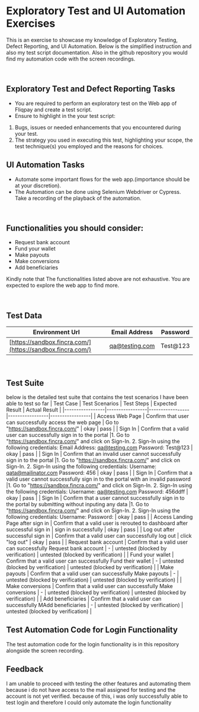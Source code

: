 # Exploratory Test and UI Automation Exercises
This is an exercise to showcase my knowledge of Exploratory Testing, Defect Reporting, and UI Automation. Below is the simplified instruction and also my test script documentation. Also in the github repository you would find my automation code with the screen recordings.

</br>

## Exploratory Test and Defect Reporting Tasks
* You are required to perform an exploratory test on the Web app of Fliqpay and
create a test script.
* Ensure to highlight in the your test script: 
1) Bugs, issues or needed enhancements that you encountered during your test.
2) The strategy you used in executing this test, highlighting your scope, the test technique(s) you employed and the reasons for choices.

## UI Automation Tasks
* Automate some important flows for the web app.(importance should be at your discretion).
* The Automation can be done using Selenium Webdriver or Cypress. Take a recording of the playback of the automation.

</br>

## Functionalities you should consider:
* Request bank account
*  Fund your wallet
* Make payouts
* Make conversions
* Add beneficiaries

Kindly note that The functionalities listed above are not exhaustive. You are expected to explore the web app to find more.

</br>

## Test Data
| Environment Url | Email Address | Password |
|-----------------|-----------------|-----------------|
| [https://sandbox.fincra.com/](https://sandbox.fincra.com/)  | qa@testing.com | Test@123 |

</br>

## Test Suite
below is the detailed test suite that contains the test scenarios I have been able to test so far
| Test Case | Test Scenarios | Test Steps | Expected Result | Actual Result | 
|-----------------|-----------------|-----------------|-----------------|-----------------|
| Access Web Page    | Confirm that user can successfully access the web page | Go to "https://sandbox.fincra.com/"   | okay    | pass |
| Sign In    | Confirm that a valid user can successfully sign in to the portal     |1. Go to "https://sandbox.fincra.com/" and click on Sign-In. 2. Sign-In using the following credentials: Email Address: qa@testing.com Password: Test@123   | okay    | pass |
| Sign In    | Confirm that an invalid user cannot successfully sign in to the portal     |1. Go to "https://sandbox.fincra.com/" and click on Sign-In. 2. Sign-In using the following credentials: Username: qata@mailinator.com Password: 456  | okay    | pass |
| Sign In    | Confirm that a valid user cannot successfully sign in to the portal with an invalid password    |1. Go to "https://sandbox.fincra.com/" and click on Sign-In. 2. Sign-In using the following credentials: Username: qa@testing.com Password: 456ddff  | okay    | pass |
| Sign In    | Confirm that a user cannot successfully sign in to the portal by submitting without inputing any data   |1. Go to "https://sandbox.fincra.com/" and click on Sign-In. 2. Sign-In using the following credentials: Username: Password: | okay    | pass |
| Access Landing Page after sign in     | Confirm that a valid user is rerouted to dashboard after successful sign in    | sign in successfully    | okay     | pass  |
| Log out after successful sign in     | Confirm that a valid user can successfully log out | click "log out"     | okay     | pass  |
| Request bank account   | Confirm that a valid user can successfully Request bank account   | -   | untested (blocked by verification)    | untested (blocked by verification)  |
| Fund your wallet   | Confirm that a valid user can successfully Fund their wallet   | - | untested (blocked by verification)    | untested (blocked by verification)  |
| Make payouts   | Confirm that a valid user can successfully Make payouts   | - | untested (blocked by verification)    | untested (blocked by verification)  |
| Make conversions   | Confirm that a valid user can successfully Make conversions   | - | untested (blocked by verification)    | untested (blocked by verification)  |
| Add beneficiaries  | Confirm that a valid user can successfully MAdd beneficiaries  | - | untested (blocked by verification)    | untested (blocked by verification)  |


## Test Automation Code for Login Functionality
The test automation code for the login functionality is in this repository alongside the screen recording.

## Feedback
I am unable to proceed with testing the other features and automating them because i do not have access to the mail assigned for testing and the account is not yet verified. because of this, i was only successfully able to test login and therefore I could only automate the login functionality

